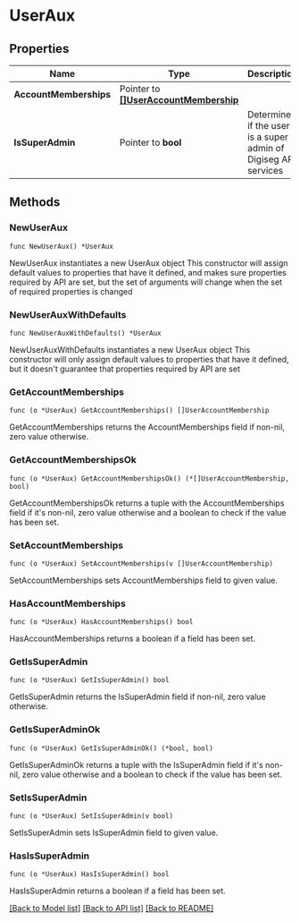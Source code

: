 # UserAux

## Properties

Name | Type | Description | Notes
------------ | ------------- | ------------- | -------------
**AccountMemberships** | Pointer to [**[]UserAccountMembership**](UserAccountMembership.md) |  | [optional] [readonly] 
**IsSuperAdmin** | Pointer to **bool** | Determines if the user is a super admin of Digiseg API services | [optional] 

## Methods

### NewUserAux

`func NewUserAux() *UserAux`

NewUserAux instantiates a new UserAux object
This constructor will assign default values to properties that have it defined,
and makes sure properties required by API are set, but the set of arguments
will change when the set of required properties is changed

### NewUserAuxWithDefaults

`func NewUserAuxWithDefaults() *UserAux`

NewUserAuxWithDefaults instantiates a new UserAux object
This constructor will only assign default values to properties that have it defined,
but it doesn't guarantee that properties required by API are set

### GetAccountMemberships

`func (o *UserAux) GetAccountMemberships() []UserAccountMembership`

GetAccountMemberships returns the AccountMemberships field if non-nil, zero value otherwise.

### GetAccountMembershipsOk

`func (o *UserAux) GetAccountMembershipsOk() (*[]UserAccountMembership, bool)`

GetAccountMembershipsOk returns a tuple with the AccountMemberships field if it's non-nil, zero value otherwise
and a boolean to check if the value has been set.

### SetAccountMemberships

`func (o *UserAux) SetAccountMemberships(v []UserAccountMembership)`

SetAccountMemberships sets AccountMemberships field to given value.

### HasAccountMemberships

`func (o *UserAux) HasAccountMemberships() bool`

HasAccountMemberships returns a boolean if a field has been set.

### GetIsSuperAdmin

`func (o *UserAux) GetIsSuperAdmin() bool`

GetIsSuperAdmin returns the IsSuperAdmin field if non-nil, zero value otherwise.

### GetIsSuperAdminOk

`func (o *UserAux) GetIsSuperAdminOk() (*bool, bool)`

GetIsSuperAdminOk returns a tuple with the IsSuperAdmin field if it's non-nil, zero value otherwise
and a boolean to check if the value has been set.

### SetIsSuperAdmin

`func (o *UserAux) SetIsSuperAdmin(v bool)`

SetIsSuperAdmin sets IsSuperAdmin field to given value.

### HasIsSuperAdmin

`func (o *UserAux) HasIsSuperAdmin() bool`

HasIsSuperAdmin returns a boolean if a field has been set.


[[Back to Model list]](../README.md#documentation-for-models) [[Back to API list]](../README.md#documentation-for-api-endpoints) [[Back to README]](../README.md)


